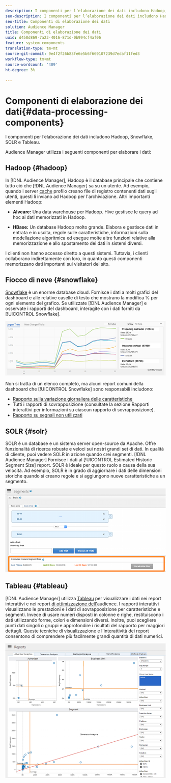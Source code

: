 ```yaml
---
description: I componenti per l’elaborazione dei dati includono Hadoop, Snowflake, SOLR e Tableau.
seo-description: I componenti per l’elaborazione dei dati includono Hadoop, Snowflake, SOLR e Tableau.
seo-title: Componenti di elaborazione dei dati
solution: Audience Manager
title: Componenti di elaborazione dei dati
uuid: d458d869-7a23-4016-871d-0b994cf4af06
feature: system components
translation-type: tm+mt
source-git-commit: 9e4f2f26b83fe6e5b6f669107239d7edaf11fed3
workflow-type: tm+mt
source-wordcount: '409'
ht-degree: 3%

---
```



# Componenti di elaborazione dei dati{#data-processing-components}

I componenti per l’elaborazione dei dati includono Hadoop, Snowflake, SOLR e Tableau.

<!-- 

c_comproc.xml

 -->

 Audience Manager utilizza i seguenti componenti per elaborare i dati:

## Hadoop {#hadoop}

In [!DNL Audience Manager], Hadoop è il database principale che contiene tutto ciò che [!DNL Audience Manager] sa su un utente. Ad esempio, quando i server [cache](../../reference/system-components/components-data-collection.md) profilo creano file di registro contenenti dati sugli utenti, questi li inviano ad Hadoop per l&#39;archiviazione. Altri importanti elementi Hadoop:

* **Alveare:** Una data warehouse per Hadoop. Hive gestisce le query ad hoc ai dati memorizzati in Hadoop.

* **HBase:** Un database Hadoop molto grande. Elabora e gestisce dati in entrata e in uscita, regole sulle caratteristiche, informazioni sulla modellazione algoritmica ed esegue molte altre funzioni relative alla memorizzazione e allo spostamento dei dati in sistemi diversi.

I clienti non hanno accesso diretto a questi sistemi. Tuttavia, i clienti collaborano indirettamente con loro, in quanto questi componenti memorizzano dati importanti sui visitatori del sito.

## Fiocco di neve {#snowflake}

[Snowflake](https://www.snowflake.net/) è un enorme database cloud. Fornisce i dati a molti grafici del dashboard e alle relative caselle di testo che mostrano la modifica % per ogni elemento del grafico. Se utilizzate [!DNL Audience Manager] e osservate i rapporti del dashboard, interagite con i dati forniti da [!UICONTROL Snowflake].



![](assets/dashboardreport.png)

Non si tratta di un elenco completo, ma alcuni report comuni della dashboard che [!UICONTROL Snowflake] sono responsabili includono:

* [Rapporto sulla variazione giornaliera delle caratteristiche](/help/using/reporting/audience-optimization-reports/daily-trait-variation-report.md)
* Tutti i rapporti di sovrapposizione (consultate la sezione Rapporti [](/help/using/reporting/dynamic-reports/dynamic-reports.md) interattivi per informazioni su ciascun rapporto di sovrapposizione).
* [Rapporto su segnali non utilizzati](/help/using/reporting/dynamic-reports/unused-signals.md)

## SOLR {#solr}

SOLR è un database e un sistema server open-source da Apache. Offre funzionalità di ricerca robuste e veloci sui nostri grandi set di dati. In qualità di cliente, puoi vedere SOLR in azione quando crei segmenti. [!DNL Audience Manager] Fornisce i dati al [!UICONTROL Estimated Historic Segment Size] report. SOLR è ideale per questo ruolo a causa della sua velocità. Ad esempio, SOLR è in grado di aggiornare i dati delle dimensioni storiche quando si creano regole e si aggiungono nuove caratteristiche a un segmento.



![](assets/audsize.png)

## Tableau {#tableau}

[!DNL Audience Manager] utilizza [Tableau](https://www.tableausoftware.com/) per visualizzare i dati nei report [](../../reporting/dynamic-reports/dynamic-reports.md#interactive-and-overlap-reports) interattivi e nei report [di ottimizzazione dell&#39;](../../reporting/audience-optimization-reports/audience-optimization-reports.md)audience. I rapporti interattivi visualizzano le prestazioni e i dati di sovrapposizione per caratteristiche e segmenti. Invece di usare numeri disposti in colonne e righe, restituiscono i dati utilizzando forme, colori e dimensioni diversi. Inoltre, puoi scegliere punti dati singoli o gruppi e approfondire i risultati del rapporto per maggiori dettagli. Queste tecniche di visualizzazione e l&#39;interattività dei report consentono di comprendere più facilmente grandi quantità di dati numerici.



![](assets/advertiser_analytics.png)

